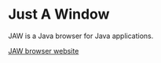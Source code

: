 Just A Window
===

JAW is a Java browser for Java applications.

[JAW browser website](http://html.jawbrowser.com)
